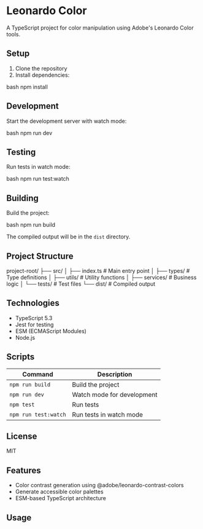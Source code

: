 # Leonardo Color

A TypeScript project for color manipulation using Adobe's Leonardo Color tools.

## Setup

1. Clone the repository
2. Install dependencies:

bash
npm install


## Development

Start the development server with watch mode:

bash
npm run dev


## Testing

Run tests in watch mode:

bash
npm run test:watch


## Building

Build the project:

bash
npm run build


The compiled output will be in the `dist` directory.

## Project Structure
project-root/
├── src/
│ ├── index.ts # Main entry point
│ ├── types/ # Type definitions
│ ├── utils/ # Utility functions
│ ├── services/ # Business logic
│ └── tests/ # Test files
└── dist/ # Compiled output


## Technologies

- TypeScript 5.3
- Jest for testing
- ESM (ECMAScript Modules)
- Node.js

## Scripts

| Command | Description |
|---------|-------------|
| `npm run build` | Build the project |
| `npm run dev` | Watch mode for development |
| `npm test` | Run tests |
| `npm run test:watch` | Run tests in watch mode |

## License

MIT

## Features

- Color contrast generation using @adobe/leonardo-contrast-colors
- Generate accessible color palettes
- ESM-based TypeScript architecture

## Usage
